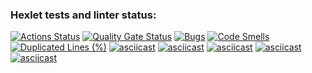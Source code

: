 ### Hexlet tests and linter status:
[![Actions Status](https://github.com/Vitalmet/python-project-49/actions/workflows/hexlet-check.yml/badge.svg)](https://github.com/Vitalmet/python-project-49/actions)
[![Quality Gate Status](https://sonarcloud.io/api/project_badges/measure?project=Vitalmet_python-project-49&metric=alert_status)](https://sonarcloud.io/summary/new_code?id=Vitalmet_python-project-49)
[![Bugs](https://sonarcloud.io/api/project_badges/measure?project=Vitalmet_python-project-49&metric=bugs)](https://sonarcloud.io/summary/new_code?id=Vitalmet_python-project-49)
[![Code Smells](https://sonarcloud.io/api/project_badges/measure?project=Vitalmet_python-project-49&metric=code_smells)](https://sonarcloud.io/summary/new_code?id=Vitalmet_python-project-49)
[![Duplicated Lines (%)](https://sonarcloud.io/api/project_badges/measure?project=Vitalmet_python-project-49&metric=duplicated_lines_density)](https://sonarcloud.io/summary/new_code?id=Vitalmet_python-project-49)
[![asciicast](https://asciinema.org/a/BMHe2gH1nWCLZO3L1fs8Vj4aM)](https://asciinema.org/a/BMHe2gH1nWCLZO3L1fs8Vj4aM)
[![asciicast](https://asciinema.org/a/8DsX1dR08yi0zYoJOUZssHfRK)](https://asciinema.org/a/8DsX1dR08yi0zYoJOUZssHfRK)
[![asciicast](https://asciinema.org/a/f419lA5E9eEz85r7VPV2mI2Ug)](https://asciinema.org/a/f419lA5E9eEz85r7VPV2mI2Ug)
[![asciicast]( https://asciinema.org/a/zY18iavMMN0tGZdz1MJQhVrLo)]( https://asciinema.org/a/zY18iavMMN0tGZdz1MJQhVrLo)
[![asciicast]( https://asciinema.org/a/PZZTSkRiMYbcdrjmghoquSPnz)]( https://asciinema.org/a/PZZTSkRiMYbcdrjmghoquSPnz)